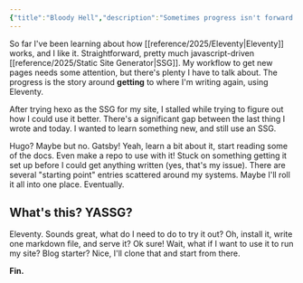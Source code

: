 ```yaml
---
{"title":"Bloody Hell","description":"Sometimes progress isn't forward.","date":"2021-06-01","prevPage":"[[A Fine Mess]]","nextPage":"[[By the Third]]","tags":["status","git","GitHub","Eleventy"],"dg-publish":true,"created":"2021-06-01T11:38:42","updated":"2025-08-05T15:54:56-04:00","permalink":"/notes/2021/bloody-hell/","dgPassFrontmatter":true}
---
```


So far I've been learning about how [[reference/2025/Eleventy\|Eleventy]] works, and I like it. Straightforward, pretty much javascript-driven [[reference/2025/Static Site Generator\|SSG]]. My workflow to get new pages needs some attention, but there's plenty I have to talk about. The progress is the story around __getting__ to where I'm writing again, using Eleventy.

After trying hexo as the SSG for my site, I stalled while trying to figure out how I could use it better. There's a significant gap between the last thing I wrote and today. I wanted to learn something new, and still use an SSG.

Hugo? Maybe but no. Gatsby! Yeah, learn a bit about it, start reading some of the docs. Even make a repo to use with it! Stuck on something getting it set up before I could get anything written (yes, that's my issue). There are several "starting point" entries scattered around my systems. Maybe I'll roll it all into one place. Eventually.

## What's this? YASSG?

Eleventy. Sounds great, what do I need to do to try it out? Oh, install it, write one markdown file, and serve it? Ok sure! Wait, what if I want to use it to run my site? Blog starter? Nice, I'll clone that and start from there.

__Fin.__

